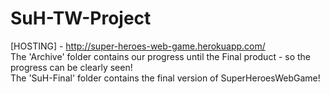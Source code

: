 # SuH-TW-Project
[HOSTING] - http://super-heroes-web-game.herokuapp.com/ <br>
The 'Archive' folder contains our progress until the Final product - so the progress can be clearly seen!<br>
The 'SuH-Final' folder contains the final version of SuperHeroesWebGame!
